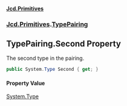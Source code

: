 #### [Jcd.Primitives](index.md 'index')
### [Jcd.Primitives](Jcd.Primitives.md 'Jcd.Primitives').[TypePairing](Jcd.Primitives.TypePairing.md 'Jcd.Primitives.TypePairing')

## TypePairing.Second Property

The second type in the pairing.

```csharp
public System.Type Second { get; }
```

#### Property Value
[System.Type](https://docs.microsoft.com/en-us/dotnet/api/System.Type 'System.Type')